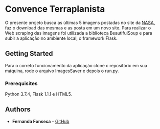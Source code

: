 # Convence Terraplanista

O presente projeto busca as últimas 5 imagens postadas no site da
 [NASA](https://apod.nasa.gov/apod/astropix.html), faz o download 
 das mesmas e as posta em um novo site. Para realizar o Web scraping das imagens foi
 utilizada a biblioteca BeautifulSoup e para subir a aplicação no ambiente local, o framework
 Flask.
## Getting Started

Para o correto funcionamento da aplicação clone o repositório em sua máquina,
rode o arquivo ImagesSaver e depois o run.py.
### Prerequisites

Python 3.7.4, Flask 1.1.1 e HTML5.

## Authors

* **Fernanda Fonseca** - [GitHub](https://github.com/fernandafons)
